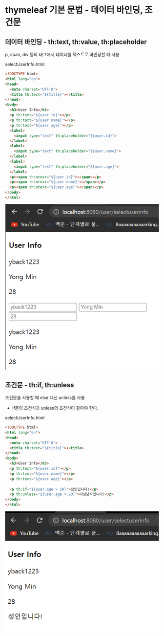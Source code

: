 # thymeleaf 기본 문법 - 데이터 바인딩, 조건문

## 데이터 바인딩 - th:text, th:value, th:placeholder

p, span, div 등의 태그에서 데이터를 텍스트로 바인딩할 때 사용

selectUserInfo.html

```html
<!DOCTYPE html>
<html lang="en">
<head>
  <meta charset="UTF-8">
  <title th:text="${title}"></title>
</head>
<body>
  <h3>User Info</h3>
  <p th:text="${user.id}"></p>
  <p th:text="${user.name}"></p>
  <p th:text="${user.age}"></p>
  <label>
    <input type="text" th:placeholder="${user.id}">
  </label>
  <label>
    <input type="text" th:placeholder="${user.name}">
  </label>
  <label>
    <input type="text" th:placeholder="${user.age}">
  </label>
  <p><span th:utext="${user.id}"></span></p>
  <p><span th:utext="${user.name}"></span></p>
  <p><span th:utext="${user.age}"></span></p>
</body>
</html>
```

![](img/2022-11-25-21-59-28.png)

## 조건문 - th:if, th:unless

조건문을 사용할 때 else 대신 unless를 사용

- if문의 조건식과 unless의 조건식이 같아야 한다.

selectUserInfo.html

```html
<!DOCTYPE html>
<html lang="en">
<head>
  <meta charset="UTF-8">
  <title th:text="${title}"></title>
</head>
<body>
  <h3>User Info</h3>
  <p th:text="${user.id}"></p>
  <p th:text="${user.name}"></p>
  <p th:text="${user.age}"></p>

  <p th:if="${user.age > 20}">성인입니다!</p>
  <p th:unless="${user.age > 20}">미성년자입니다!</p>
</body>
</html>
```

![](img/2022-11-25-22-04-34.png)
